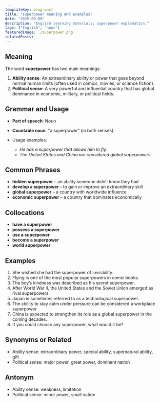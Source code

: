 ```yaml
---
templateKey: blog-post
title: "superpower meaning and examples"
date: "2025-09-09"
description: "English learning materials; superpower explanation."
tags: ["English", "noun"]
featuredImage: ./superpower.png
relatedPosts:
---
```


## Meaning

The word **superpower** has two main meanings:

1. **Ability sense**: An extraordinary ability or power that goes beyond normal human limits (often used in comics, movies, or science fiction).
2. **Political sense**: A very powerful and influential country that has global dominance in economic, military, or political fields.

## Grammar and Usage

- **Part of speech**: Noun
- **Countable noun**: "a superpower" (in both senses).
- Usage examples:

  - _He has a superpower that allows him to fly._
  - _The United States and China are considered global superpowers._

## Common Phrases

- **hidden superpower** – an ability someone didn’t know they had
- **develop a superpower** – to gain or improve an extraordinary skill
- **global superpower** – a country with worldwide influence
- **economic superpower** – a country that dominates economically

## Collocations

- **have a superpower**
- **possess a superpower**
- **use a superpower**
- **become a superpower**
- **world superpower**

## Examples

1. She wished she had the superpower of invisibility.
2. Flying is one of the most popular superpowers in comic books.
3. The boy’s kindness was described as his secret superpower.
4. After World War II, the United States and the Soviet Union emerged as rival superpowers.
5. Japan is sometimes referred to as a technological superpower.
6. The ability to stay calm under pressure can be considered a workplace superpower.
7. China is expected to strengthen its role as a global superpower in the coming decades.
8. If you could choose any superpower, what would it be?

## Synonyms or Related

- Ability sense: extraordinary power, special ability, supernatural ability, gift
- Political sense: major power, great power, dominant nation

## Antonym

- Ability sense: weakness, limitation
- Political sense: minor power, small nation
